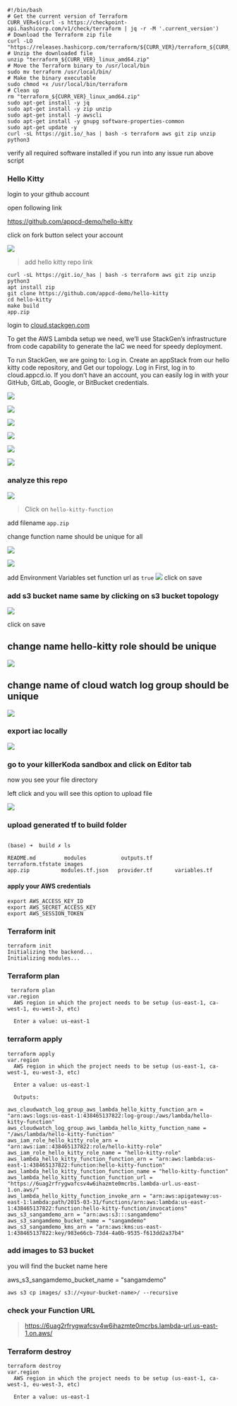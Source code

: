  
```
#!/bin/bash
# Get the current version of Terraform
CURR_VER=$(curl -s https://checkpoint-api.hashicorp.com/v1/check/terraform | jq -r -M '.current_version')
# Download the Terraform zip file
curl -LO "https://releases.hashicorp.com/terraform/${CURR_VER}/terraform_${CURR_VER}_linux_amd64.zip"
# Unzip the downloaded file
unzip "terraform_${CURR_VER}_linux_amd64.zip"
# Move the Terraform binary to /usr/local/bin
sudo mv terraform /usr/local/bin/
# Make the binary executable
sudo chmod +x /usr/local/bin/terraform
# Clean up
rm "terraform_${CURR_VER}_linux_amd64.zip"
sudo apt-get install -y jq
sudo apt-get install -y zip unzip
sudo apt-get install -y awscli
sudo apt-get install -y gnupg software-properties-common
sudo apt-get update -y
curl -sL https://git.io/_has | bash -s terraform aws git zip unzip python3
```

verify all required software installed if you run into any issue run above script 

### Hello Kitty 

login to your github account 

open following link 

 https://github.com/appcd-demo/hello-kitty

click on fork button select your account 

![](./0.png)

> add hello kitty repo link 

```
curl -sL https://git.io/_has | bash -s terraform aws git zip unzip python3
apt install zip
git clone https://github.com/appcd-demo/hello-kitty
cd hello-kitty
make build 
app.zip
```
login to [cloud.stackgen.com](https://cloud.stackgen.com/)

To get the AWS Lambda setup we need, we’ll use StackGen’s infrastructure from code capability to generate the IaC we need for speedy deployment.

To run StackGen, we are going to:
Log in.
Create an appStack from our hello kitty code repository, and
Get our topology.
Log in
First, log in to cloud.appcd.io. If you don’t have an account, you can easily log in with your GitHub, GitLab, Google, or BitBucket credentials.



![](./1.png)

![](./2.png)

![](./3.png)


![](./4.png)

![](./5.png)

![](./6.png)

### analyze this repo 

![](./7.png)

> Click on `hello-kitty-function` 

add filename `app.zip` 

change function name should be unique for all 

![](./lambda-service-namechange.png)

![](./8.png)

add Environment Variables
set function url as `true`
![](./9.png)
click on save 

### add s3 bucket name same by clicking on s3 bucket topology

![](./10.png)

click on save 

## change name hello-kitty role should be unique 

![](./change-iam-role-name.png)

## change name of cloud watch log group should be unique

![](./change-watch-log-group.png)

### export iac locally 

![](./export-iac.png)

### go to your killerKoda sandbox and click on Editor tab 

now you see your file directory 

left click and you will see this option to upload file 

![](./upload-exported-iac.png)


### upload generated tf to build folder 


```

(base) ➜  build ✗ ls

README.md         modules           outputs.tf        terraform.tfstate images 
app.zip          modules.tf.json   provider.tf       variables.tf

```
#### apply your AWS credentials 

```
export AWS_ACCESS_KEY_ID 
export AWS_SECRET_ACCESS_KEY
export AWS_SESSION_TOKEN
```
### Terraform init 

```
terraform init
Initializing the backend...
Initializing modules...
```
### Terraform plan 

```
 terraform plan
var.region
  AWS region in which the project needs to be setup (us-east-1, ca-west-1, eu-west-3, etc)

  Enter a value: us-east-1

```

### terraform apply 

```
terraform apply 
var.region
  AWS region in which the project needs to be setup (us-east-1, ca-west-1, eu-west-3, etc)

  Enter a value: us-east-1

  Outputs:

aws_cloudwatch_log_group_aws_lambda_hello_kitty_function_arn = "arn:aws:logs:us-east-1:438465137822:log-group:/aws/lambda/hello-kitty-function"
aws_cloudwatch_log_group_aws_lambda_hello_kitty_function_name = "/aws/lambda/hello-kitty-function"
aws_iam_role_hello_kitty_role_arn = "arn:aws:iam::438465137822:role/hello-kitty-role"
aws_iam_role_hello_kitty_role_name = "hello-kitty-role"
aws_lambda_hello_kitty_function_function_arn = "arn:aws:lambda:us-east-1:438465137822:function:hello-kitty-function"
aws_lambda_hello_kitty_function_function_name = "hello-kitty-function"
aws_lambda_hello_kitty_function_function_url = "https://6uag2rfrygwafcsv4w6ihazmte0mcrbs.lambda-url.us-east-1.on.aws/"
aws_lambda_hello_kitty_function_invoke_arn = "arn:aws:apigateway:us-east-1:lambda:path/2015-03-31/functions/arn:aws:lambda:us-east-1:438465137822:function:hello-kitty-function/invocations"
aws_s3_sangamdemo_arn = "arn:aws:s3:::sangamdemo"
aws_s3_sangamdemo_bucket_name = "sangamdemo"
aws_s3_sangamdemo_kms_arn = "arn:aws:kms:us-east-1:438465137822:key/983e66cb-73d4-4a0b-9535-f613dd2a37b4"

```



### add images to S3 bucket 
you will find the bucket name here 

aws_s3_sangamdemo_bucket_name = "sangamdemo"


```
aws s3 cp images/ s3://<your-bucket-name>/ --recursive
```


### check your Function URL 

> https://6uag2rfrygwafcsv4w6ihazmte0mcrbs.lambda-url.us-east-1.on.aws/


### Terraform destroy 

```
terraform destroy
var.region
  AWS region in which the project needs to be setup (us-east-1, ca-west-1, eu-west-3, etc)

  Enter a value: us-east-1 
